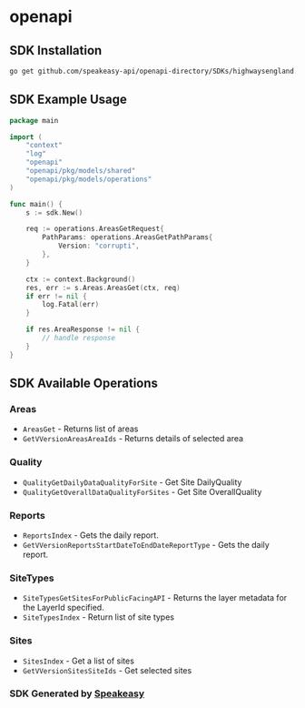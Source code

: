 # openapi

<!-- Start SDK Installation -->
## SDK Installation

```bash
go get github.com/speakeasy-api/openapi-directory/SDKs/highwaysengland.co.uk/v1/go
```
<!-- End SDK Installation -->

## SDK Example Usage
<!-- Start SDK Example Usage -->
```go
package main

import (
    "context"
    "log"
    "openapi"
    "openapi/pkg/models/shared"
    "openapi/pkg/models/operations"
)

func main() {
    s := sdk.New()

    req := operations.AreasGetRequest{
        PathParams: operations.AreasGetPathParams{
            Version: "corrupti",
        },
    }

    ctx := context.Background()
    res, err := s.Areas.AreasGet(ctx, req)
    if err != nil {
        log.Fatal(err)
    }

    if res.AreaResponse != nil {
        // handle response
    }
}
```
<!-- End SDK Example Usage -->

<!-- Start SDK Available Operations -->
## SDK Available Operations


### Areas

* `AreasGet` - Returns list of areas
* `GetVVersionAreasAreaIds` - Returns details of selected area

### Quality

* `QualityGetDailyDataQualityForSite` - Get Site DailyQuality
* `QualityGetOverallDataQualityForSites` - Get Site OverallQuality

### Reports

* `ReportsIndex` - Gets the daily report.
* `GetVVersionReportsStartDateToEndDateReportType` - Gets the daily report.

### SiteTypes

* `SiteTypesGetSitesForPublicFacingAPI` - Returns the layer metadata for the LayerId specified.
* `SiteTypesIndex` - Return list of site types

### Sites

* `SitesIndex` - Get a list of sites
* `GetVVersionSitesSiteIds` - Get selected sites
<!-- End SDK Available Operations -->

### SDK Generated by [Speakeasy](https://docs.speakeasyapi.dev/docs/using-speakeasy/client-sdks)
